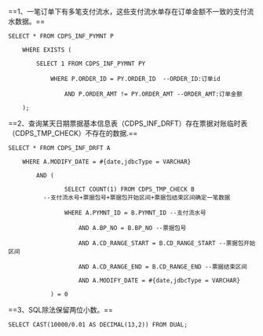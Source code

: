 ==1、一笔订单下有多笔支付流水，这些支付流水单存在订单金额不一致的支付流水数据。== 

```plsql
SELECT * FROM CDPS_INF_PYMNT P 

	WHERE EXISTS (

		SELECT 1 FROM CDPS_INF_PYMNT PY 

			WHERE P.ORDER_ID = PY.ORDER_ID  --ORDER_ID:订单id 

				AND P.ORDER_AMT != PY.ORDER_AMT --ORDER_AMT:订单金额 

	);
```

==2、查询某天日期票据基本信息表（CDPS_INF_DRFT）存在票据对账临时表（CDPS_TMP_CHECK）不存在的数据.== 

```plsql
SELECT * FROM CDPS_INF_DRFT A

	WHERE A.MODIFY_DATE = #{date,jdbcType = VARCHAR}

		AND (

				SELECT COUNT(1) FROM CDPS_TMP_CHECK B
          --支付流水号+票据包号+票据包开始区间+票据包结束区间确定一笔数据

				WHERE A.PYMNT_ID = B.PYMNT_ID --支付流水号

					AND A.BP_NO = B.BP_NO --票据包号

					AND A.CD_RANGE_START = B.CD_RANGE_START --票据包开始区间

					AND A.CD_RANGE_END = B.CD_RANGE_END --票据结束区间

					AND A.MODIFY_DATE = #{date,jdbcType = VARCHAR}

			) = 0

```

==3、SQL除法保留两位小数。== 

```mysql
SELECT CAST(10000/0.01 AS DECIMAL(13,2)) FROM DUAL;
```







